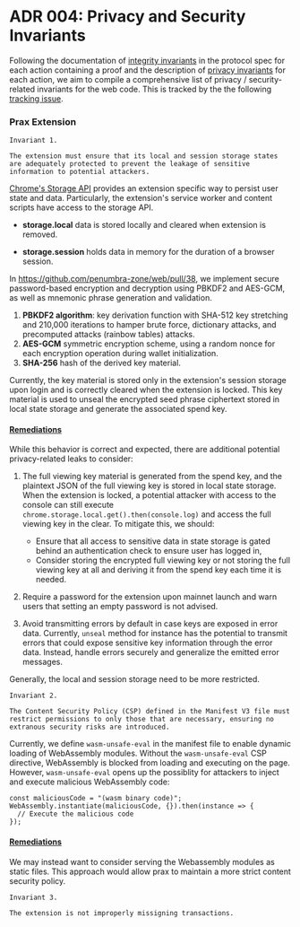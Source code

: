 # ADR 004: Privacy and Security Invariants

Following the documentation of [integrity invariants](https://github.com/penumbra-zone/penumbra/issues/3867) in the protocol spec for each action containing a proof and the description of [privacy invariants](https://github.com/penumbra-zone/penumbra/issues/3997) for each action, we aim to compile a comprehensive list of privacy / security-related invariants for the web code. This is tracked by the the following [tracking issue](https://github.com/penumbra-zone/web/issues/792).

### Prax Extension

```
Invariant 1.

The extension must ensure that its local and session storage states are adequately protected to prevent the leakage of sensitive information to potential attackers.
```

[Chrome's Storage API](https://developer.chrome.com/docs/extensions/reference/api/storage) provides an extension specific way to persist user state and data. Particularly, the extension's service worker and content scripts have access to the storage API.

- **storage.local** data is stored locally and cleared when extension is removed.

- **storage.session** holds data in memory for the duration of a browser session.

In https://github.com/penumbra-zone/web/pull/38, we implement secure password-based encryption and decryption using PBKDF2 and AES-GCM, as well as mnemonic phrase generation and validation.

1. **PBKDF2 algorithm**: key derivation function with SHA-512 key stretching and 210,000 iterations to hamper brute force, dictionary attacks, and precomputed attacks (rainbow tables) attacks.
2. **AES-GCM** symmetric encryption scheme, using a random nonce for each encryption operation during wallet initialization.
3. **SHA-256** hash of the derived key material.

Currently, the key material is stored only in the extension's session storage upon login and is correctly cleared when the extension is locked. This key material is used to unseal the encrypted seed phrase ciphertext stored in local state storage and generate the associated spend key.

#### <ins>Remediations</ins>

While this behavior is correct and expected, there are additional potential privacy-related leaks to consider:

1. The full viewing key material is generated from the spend key, and the plaintext JSON of the full viewing key is stored in local state storage. When the extension is locked, a potential attacker with access to the console can still execute `chrome.storage.local.get().then(console.log)` and access the full viewing key in the clear. To mitigate this, we should:

   - Ensure that all access to sensitive data in state storage is gated behind an authentication check to ensure user has logged in,
   - Consider storing the encrypted full viewing key or not storing the full viewing key at all and deriving it from the spend key each time it is needed.

2. Require a password for the extension upon mainnet launch and warn users that setting an empty password is not advised.
3. Avoid transmitting errors by default in case keys are exposed in error data. Currently, `unseal` method for instance has the potential to transmit errors that could expose sensitive key information through the error data. Instead, handle errors securely and generalize the emitted error messages.

Generally, the local and session storage need to be more restricted.

```
Invariant 2.

The Content Security Policy (CSP) defined in the Manifest V3 file must restrict permissions to only those that are necessary, ensuring no extranous security risks are introduced.
```

Currently, we define `wasm-unsafe-eval` in the manifest file to enable dynamic loading of WebAssembly modules. Without the `wasm-unsafe-eval` CSP directive, WebAssembly is blocked from loading and executing on the page. However, `wasm-unsafe-eval` opens up the possiblity for attackers to inject and execute malicious WebAssembly code:

```
const maliciousCode = "(wasm binary code)";
WebAssembly.instantiate(maliciousCode, {}).then(instance => {
  // Execute the malicious code
});
```

#### <ins>Remediations</ins>

We may instead want to consider serving the Webassembly modules as static files. This approach would allow prax to maintain a more strict content security policy.

```
Invariant 3.

The extension is not improperly missigning transactions.
```
